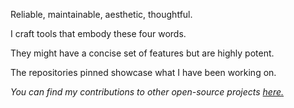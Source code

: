 Reliable, maintainable, aesthetic, thoughtful.

I craft tools that embody these four words.

They might have a concise set of features but are highly potent.

The repositories pinned showcase what I have been working on.

_You can find my contributions to other open-source projects [here.](https://github.com/stars/supershadoe/lists/contrib)_
